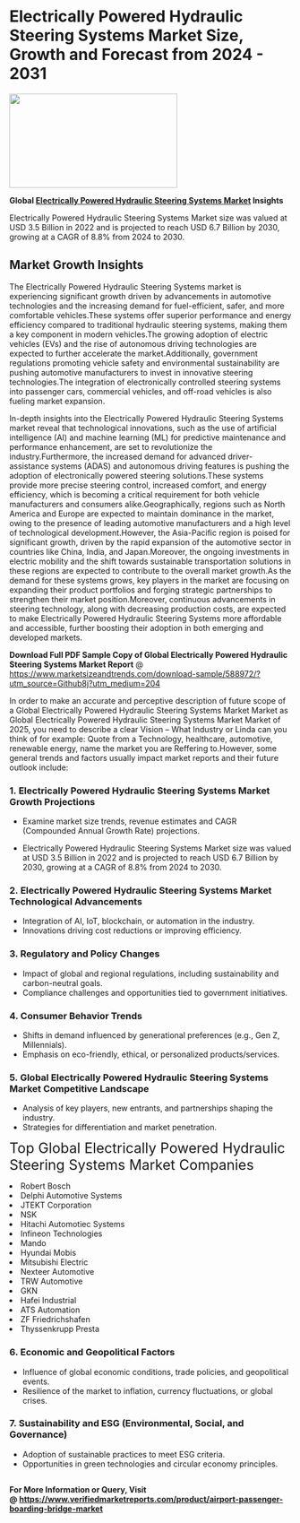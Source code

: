 <H1>Electrically Powered Hydraulic Steering Systems Market Size, Growth and Forecast from 2024 - 2031</H1><img class="aligncenter size-medium wp-image-584254" src="https://thirdeyenews.in/wp-content/uploads/2024/09/Global-Market-Research-300x168.jpeg" alt="" width="300" height="168" /><p><strong>Global&nbsp;<a href="https://www.marketsizeandtrends.com/download-sample/588972/?utm_source=Github8j?utm_medium=204">Electrically Powered Hydraulic Steering Systems Market</a> Insights</strong></p><p>Electrically Powered Hydraulic Steering Systems Market size was valued at USD 3.5 Billion in 2022 and is projected to reach USD 6.7 Billion by 2030, growing at a CAGR of 8.8% from 2024 to 2030.</p><p><h2>Market Growth Insights</h2> <p>The Electrically Powered Hydraulic Steering Systems market is experiencing significant growth driven by advancements in automotive technologies and the increasing demand for fuel-efficient, safer, and more comfortable vehicles.These systems offer superior performance and energy efficiency compared to traditional hydraulic steering systems, making them a key component in modern vehicles.The growing adoption of electric vehicles (EVs) and the rise of autonomous driving technologies are expected to further accelerate the market.Additionally, government regulations promoting vehicle safety and environmental sustainability are pushing automotive manufacturers to invest in innovative steering technologies.The integration of electronically controlled steering systems into passenger cars, commercial vehicles, and off-road vehicles is also fueling market expansion.</p> <p>In-depth insights into the Electrically Powered Hydraulic Steering Systems market reveal that technological innovations, such as the use of artificial intelligence (AI) and machine learning (ML) for predictive maintenance and performance enhancement, are set to revolutionize the industry.Furthermore, the increased demand for advanced driver-assistance systems (ADAS) and autonomous driving features is pushing the adoption of electronically powered steering solutions.These systems provide more precise steering control, increased comfort, and energy efficiency, which is becoming a critical requirement for both vehicle manufacturers and consumers alike.Geographically, regions such as North America and Europe are expected to maintain dominance in the market, owing to the presence of leading automotive manufacturers and a high level of technological development.However, the Asia-Pacific region is poised for significant growth, driven by the rapid expansion of the automotive sector in countries like China, India, and Japan.Moreover, the ongoing investments in electric mobility and the shift towards sustainable transportation solutions in these regions are expected to contribute to the overall market growth.As the demand for these systems grows, key players in the market are focusing on expanding their product portfolios and forging strategic partnerships to strengthen their market position.Moreover, continuous advancements in steering technology, along with decreasing production costs, are expected to make Electrically Powered Hydraulic Steering Systems more affordable and accessible, further boosting their adoption in both emerging and developed markets.</p> <p><span class=""><strong>Download Full PDF Sample Copy of Global Electrically Powered Hydraulic Steering Systems Market Report</strong> @ <a href="https://www.marketsizeandtrends.com/download-sample/588972/?utm_source=Github8j?utm_medium=204" target="_blank">https://www.marketsizeandtrends.com/download-sample/588972/?utm_source=Github8j?utm_medium=204</a></span></p><p>In order to make an accurate and perceptive description of future scope of a Global&nbsp;Electrically Powered Hydraulic Steering Systems Market Market as Global&nbsp;Electrically Powered Hydraulic Steering Systems Market Market of 2025, you need to describe a clear Vision &ndash; What Industry or Linda can you think of for example: Quote from a Technology, healthcare, automotive, renewable energy, name the market you are Reffering to.However, some general trends and factors usually impact market reports and their future outlook include:</p><h3>1.&nbsp;<strong>Electrically Powered Hydraulic Steering Systems Market Growth Projections</strong></h3><ul><li>Examine market size trends, revenue estimates and CAGR (Compounded Annual Growth Rate) projections.</li><li><p>Electrically Powered Hydraulic Steering Systems Market size was valued at USD 3.5 Billion in 2022 and is projected to reach USD 6.7 Billion by 2030, growing at a CAGR of 8.8% from 2024 to 2030.</p></li></ul><h3>2.&nbsp;<strong>Electrically Powered Hydraulic Steering Systems Market Technological Advancements</strong></h3><ul><li>Integration of AI, IoT, blockchain, or automation in the industry.</li><li>Innovations driving cost reductions or improving efficiency.</li></ul><h3>3.&nbsp;<strong>Regulatory and Policy Changes</strong></h3><ul><li>Impact of global and regional regulations, including sustainability and carbon-neutral goals.</li><li>Compliance challenges and opportunities tied to government initiatives.</li></ul><h3>4.&nbsp;<strong>Consumer Behavior Trends</strong></h3><ul><li>Shifts in demand influenced by generational preferences (e.g., Gen Z, Millennials).</li><li>Emphasis on eco-friendly, ethical, or personalized products/services.</li></ul><h3>5.&nbsp;<strong>Global Electrically Powered Hydraulic Steering Systems Market Competitive Landscape</strong></h3><ul><li>Analysis of key players, new entrants, and partnerships shaping the industry.</li><li>Strategies for differentiation and market penetration.</li></ul><p data-pm-slice="1 1 []"><span style="color: inherit; font-family: inherit; font-size: 25px;">Top Global Electrically Powered Hydraulic Steering Systems Market Companies</span></p><div class="" data-test-id=""><p><li>Robert Bosch</li><li> Delphi Automotive Systems</li><li> JTEKT Corporation</li><li> NSK</li><li> Hitachi Automotiec Systems</li><li> Infineon Technologies</li><li> Mando</li><li> Hyundai Mobis</li><li> Mitsubishi Electric</li><li> Nexteer Automotive</li><li> TRW Automotive</li><li> GKN</li><li> Hafei Industrial</li><li> ATS Automation</li><li> ZF Friedrichshafen</li><li> Thyssenkrupp Presta</li></p></div><h3>6.&nbsp;<strong>Economic and Geopolitical Factors</strong></h3><ul><li>Influence of global economic conditions, trade policies, and geopolitical events.</li><li>Resilience of the market to inflation, currency fluctuations, or global crises.</li></ul><h3>7.&nbsp;<strong>Sustainability and ESG (Environmental, Social, and Governance)</strong></h3><ul><li>Adoption of sustainable practices to meet ESG criteria.</li><li>Opportunities in green technologies and circular economy principles.</li></ul><h2><strong style="font-size: 14px;">For More Information or Query, Visit @&nbsp;</strong><a style="background-color: #ffffff; font-size: 14px;" href="https://www.marketsizeandtrends.com/report/electrically-powered-hydraulic-steering-systems-market/" target="_blank">https://www.verifiedmarketreports.com/product/airport-passenger-boarding-bridge-market</a></h2>